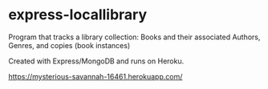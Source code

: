 # express-locallibrary

Program that tracks a library collection: Books and their associated Authors, Genres, and copies (book instances)

Created with Express/MongoDB and runs on Heroku.

https://mysterious-savannah-16461.herokuapp.com/
